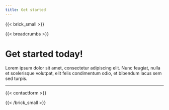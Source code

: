```yaml
---
title: Get started
---
```

{{< brick_small >}}

{{< breadcrumbs >}}

# Get started today!

Lorem ipsum dolor sit amet, consectetur adipiscing elit. Nunc feugiat, nulla et scelerisque volutpat, elit felis condimentum odio, et bibendum lacus sem sed turpis.

---

{{< contactform >}}

{{< /brick_small >}}

